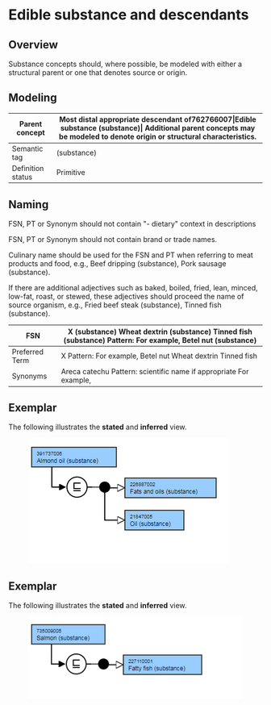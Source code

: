 # Edible substance and descendants

## Overview

Substance concepts should, where possible, be modeled with either a structural parent or one that denotes source or origin.

## Modeling

| Parent concept | Most distal appropriate descendant of762766007\|Edible substance (substance)\| Additional parent concepts may be modeled to denote origin or structural characteristics. |
|---|---|
| Semantic tag | (substance) |
| Definition status | Primitive |

## Naming

FSN, PT or Synonym should not contain "- dietary" context in descriptions

FSN, PT or Synonym should not contain brand or trade names.

Culinary name should be used for the FSN and PT when referring to meat products and food, e.g., Beef dripping (substance), Pork sausage (substance).

If there are additional adjectives such as baked, boiled, fried, lean, minced, low-fat, roast, or stewed, these adjectives should proceed the name of source organism, e.g., Fried beef steak (substance), Tinned fish (substance).

| FSN | X (substance) Wheat dextrin (substance) Tinned fish (substance) Pattern: For example, Betel nut (substance) |
|---|---|
| Preferred Term | X Pattern: For example, Betel nut Wheat dextrin Tinned fish |
| Synonyms | Areca catechu Pattern: scientific name if appropriate For example, |

## Exemplar

The following illustrates the **stated** and **inferred** view.

<figure><img src="images/174691565.png" alt="" title=""></figure>

## Exemplar

The following illustrates the **stated** and **inferred** view.

<figure><img src="images/174691566.png" alt="" title=""></figure>

  

